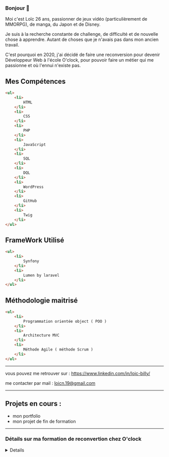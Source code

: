 ### Bonjour 👋 

Moi c'est Loïc 26 ans, passionner de jeux vidéo (particulièrement de MMORPG), de manga, du Japon et de Disney.

Je suis à la recherche constante de challenge, de difficulté et de nouvelle chose à apprendre. Autant de choses que je n'avais pas dans mon ancien travail.

C'est pourquoi en 2020, j'ai décidé de faire une reconversion pour devenir Développeur Web à l'école O'clock, pour pouvoir faire un métier qui me passionne et où l'ennui n'existe pas.

## Mes Compétences

```html
<ul>
    <li>
        HTML
    </li>
    <li>
        CSS
    </li>
    <li>
        PHP
    </li>
    <li>
        JavaScript
    </li>
    <li>
        SQL
    </li>
    <li>
        DQL
    </li>
    <li>
        WordPress
    </li>
    <li>
        GitHub
    </li>
    <li>
        Twig
    </li>
</ul>
```

## FrameWork Utilisé
```html
<ul>
    <li>
        Synfony
    </li>
    <li>
        Lumen by laravel 
    </li>
</ul>
```

## Méthodologie maitrisé
```html
<ul>
    <li>
        Programmation orientée object ( POO )
    </li>
    <li>
        Architecture MVC
    </li>
    <li>
        Méthode Agile ( méthode Scrum )
    </li>
</ul>
```
___
 vous pouvez me retrouver sur : https://www.linkedin.com/in/loic-billy/
 
 me contacter par mail : loicn.19@gmail.com
___ 
 ## Projets en cours :
 - mon portfolio
 - mon projet de fin de formation
 
___

### Détails sur ma formation de reconvertion chez O'clock
<details>
    
La formation ces déroulée en téléprésentiel sur 5 mois :
- 700 heures intensives de formation
- 3 mois de socle : Html / CSS / JS / PHP 
- 1 mois de spécialisation : Spécialisation Symfony 
  - Twig, PSR-4, héritage, POO
  - Doctrine et modèles, fixtures, concept d'ORM, lire et écrire en base de données
  - Formulaires, sécurité, sessions et comptes
  - API, services, events, test unitaires et fonctionnels, déploiement
- 1 mois de projet

</details>
